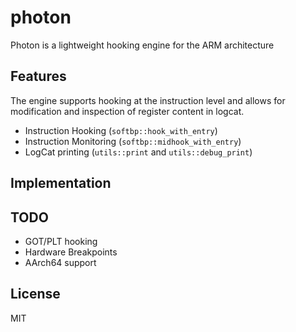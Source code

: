 # photon
Photon is a lightweight hooking engine for the ARM architecture

## Features
The engine supports hooking at the instruction level and allows for modification and inspection of register content in logcat. 
- Instruction Hooking (`softbp::hook_with_entry`)
- Instruction Monitoring (`softbp::midhook_with_entry`)
- LogCat printing (`utils::print` and `utils::debug_print`)

## Implementation


## TODO
- GOT/PLT hooking
- Hardware Breakpoints 
- AArch64 support

## License
MIT
